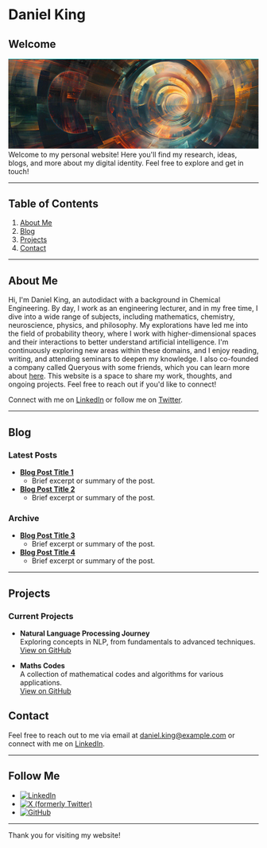 # Daniel King
## Welcome
![Welcome Banner](Queryous2.GIF)
Welcome to my personal website! Here you'll find my research, ideas, blogs, and more about my digital identity. Feel free to explore and get in touch!

---

## Table of Contents
1. [About Me](#about-me)
2. [Blog](#blog)
3. [Projects](#projects)
4. [Contact](#contact)

---

## About Me

Hi, I'm Daniel King, an autodidact with a background in Chemical Engineering. By day, I work as an engineering lecturer, and in my free time, I dive into a wide range of subjects, including mathematics, chemistry, neuroscience, physics, and philosophy. My explorations have led me into the field of probability theory, where I work with higher-dimensional spaces and their interactions to better understand artificial intelligence. I'm continuously exploring new areas within these domains, and I enjoy reading, writing, and attending seminars to deepen my knowledge. I also co-founded a company called Queryous with some friends, which you can learn more about [here](https://queryous.ai/). This website is a space to share my work, thoughts, and ongoing projects. Feel free to reach out if you'd like to connect!

Connect with me on [LinkedIn](https://www.linkedin.com/in/daniel-king-igwe/) or follow me on [Twitter](https://x.com/king22dki).



---

## Blog
### Latest Posts
- **[Blog Post Title 1](#)**
  - Brief excerpt or summary of the post.
- **[Blog Post Title 2](#)**
  - Brief excerpt or summary of the post.

### Archive
- **[Blog Post Title 3](#)**
  - Brief excerpt or summary of the post.
- **[Blog Post Title 4](#)**
  - Brief excerpt or summary of the post.

---

## Projects

### Current Projects

- **Natural Language Processing Journey**  
  Exploring concepts in NLP, from fundamentals to advanced techniques.  
  [View on GitHub](https://github.com/King22dki/natural-language-processing-Journey)

- **Maths Codes**  
  A collection of mathematical codes and algorithms for various applications.  
  [View on GitHub](https://github.com/King22dki/Maths_Codes)


## Contact
Feel free to reach out to me via email at [daniel.king@example.com](mailto:daniel.king@example.com) or connect with me on [LinkedIn](https://www.linkedin.com/in/daniel-king-igwe/).

---

## Follow Me

- [![LinkedIn](https://img.shields.io/badge/LinkedIn-0077B5?style=flat-square&logo=linkedin&logoColor=white)](https://www.linkedin.com/in/daniel-king-igwe/)
- [![X (formerly Twitter)](https://img.shields.io/badge/X-000000?style=flat-square&logo=x&logoColor=white)](https://x.com/king22dki)
- [![GitHub](https://img.shields.io/badge/GitHub-181717?style=flat-square&logo=github&logoColor=white)](https://github.com/King22dki)
---

Thank you for visiting my website!
